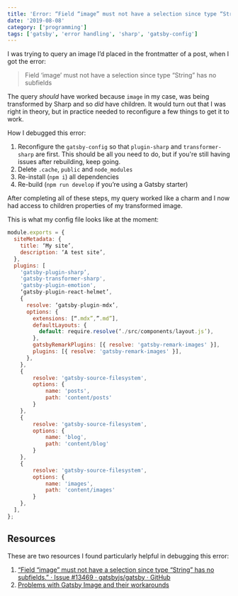 ```yaml
---
title: 'Error: “Field “image” must not have a selection since type “String” has no subfields."'
date: '2019-08-08'
category: ['programming']
tags: ['gatsby', 'error handling', 'sharp', 'gatsby-config']
---
```


I was trying to query an image I’d placed in the frontmatter of a post, when I got the error:
> Field ‘image’ must not have a selection since type “String” has no subfields  

The query _should_ have worked because `image` in my case, was being transformed by Sharp and so _did_ have children. It would turn out that I was right in theory, but in practice needed to reconfigure a few things to get it to work.

How I debugged this error:
1. Reconfigure the `gatsby-config` so that `plugin-sharp` and `transformer-sharp` are first. This should be all you need to do, but if you're still having issues after rebuilding, keep going.
2. Delete `.cache`, `public` and `node_modules`
3. Re-install (`npm i`) all dependencies
4. Re-build (`npm run develop` if you’re using a Gatsby starter)

After completing all of these steps, my query worked like a charm and I now had access to children properties of my transformed image.

This is what my config file looks like at the moment:
``` javascript
module.exports = {
  siteMetadata: {
    title: ‘My site’,
    description: ‘A test site’,
  },
  plugins: [
    'gatsby-plugin-sharp’,
    'gatsby-transformer-sharp',
    'gatsby-plugin-emotion',
    ‘gatsby-plugin-react-helmet’,
    {
      resolve: ‘gatsby-plugin-mdx’,
      options: {
        extensions: [“.mdx”,”.md”],
        defaultLayouts: {
          default: require.resolve(‘./src/components/layout.js’),
        },
        gatsbyRemarkPlugins: [{ resolve: 'gatsby-remark-images' }],
        plugins: [{ resolve: 'gatsby-remark-images' }],
      },
    },
    {
        resolve: 'gatsby-source-filesystem',
        options: {
            name: 'posts',
            path: 'content/posts'
        }
    },
    {
        resolve: 'gatsby-source-filesystem',
        options: {
            name: 'blog',
            path: 'content/blog'
        }
    },
    {
        resolve: 'gatsby-source-filesystem',
        options: {
            name: 'images',
            path: 'content/images'
        }
    },
  ],
};

```


## Resources
These are two resources I found particularly helpful in debugging this error:
1. [“Field “image” must not have a selection since type “String” has no subfields.”  · Issue #13469 · gatsbyjs/gatsby · GitHub](https://github.com/gatsbyjs/gatsby/issues/13469)
2. [Problems with Gatsby Image and their workarounds](https://theleakycauldronblog.com/blog/problems-with-gatsby-image-and-their-workarounds/)
